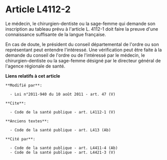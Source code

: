 # Article L4112-2

Le médecin, le chirurgien-dentiste ou la sage-femme qui demande son inscription au tableau prévu à l'article L. 4112-1 doit
faire la preuve d'une connaissance suffisante de la langue française. 

En cas de doute, le président du conseil départemental de l'ordre ou son représentant peut entendre l'intéressé. Une
vérification peut être faite à la demande du conseil de l'ordre ou de l'intéressé par le médecin, le chirurgien-dentiste ou
la sage-femme désigné par le directeur général de l'agence régionale de santé.

**Liens relatifs à cet article**

	**Modifié par**:

	  - Loi n°2011-940 du 10 août 2011 - art. 47 (V)

	**Cite**:

	  - Code de la santé publique - art. L4112-1 (V)

	**Anciens textes**:

	  - Code de la santé publique - art. L413 (Ab)

	**Cité par**:

	  - Code de la santé publique - art. L4411-4 (Ab)
	  - Code de la santé publique - art. L4421-3 (V)
